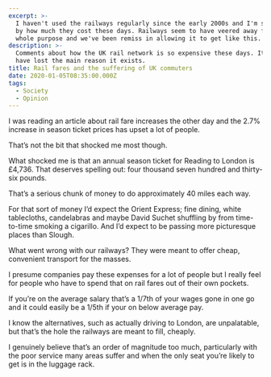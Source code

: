 ```yaml
---
excerpt: >-
  I haven't used the railways regularly since the early 2000s and I'm staggered
  by how much they cost these days. Railways seem to have veered away from their
  whole purpose and we've been remiss in allowing it to get like this.
description: >-
  Comments about how the UK rail network is so expensive these days. It seems to
  have lost the main reason it exists.
title: Rail fares and the suffering of UK commuters
date: 2020-01-05T08:35:00.000Z
tags:
  - Society
  - Opinion
---
```

I was reading an article about rail fare increases the other day and the 2.7% increase in season ticket prices has upset a lot of people.

That’s not the bit that shocked me most though.

What shocked me is that an annual season ticket for Reading to London is £4,736. That deserves spelling out: four thousand seven hundred and thirty-six pounds.

That’s a serious chunk of money to do approximately 40 miles each way.

For that sort of money I’d expect the Orient Express; fine dining, white tablecloths, candelabras and maybe David Suchet shuffling by from time-to-time smoking a cigarillo. And I’d expect to be passing more picturesque places than Slough.

What went wrong with our railways? They were meant to offer cheap, convenient transport for the masses.

I presume companies pay these expenses for a lot of people but I really feel for people who have to spend that on rail fares out of their own pockets.

If you’re on the average salary that’s a 1/7th of your wages gone in one go and it could easily be a 1/5th if your on below average pay.

I know the alternatives, such as actually driving to London, are unpalatable, but that’s the hole the railways are meant to fill, cheaply.

I genuinely believe that’s an order of magnitude too much, particularly with the poor service many areas suffer and when the only seat you’re likely to get is in the luggage rack.

